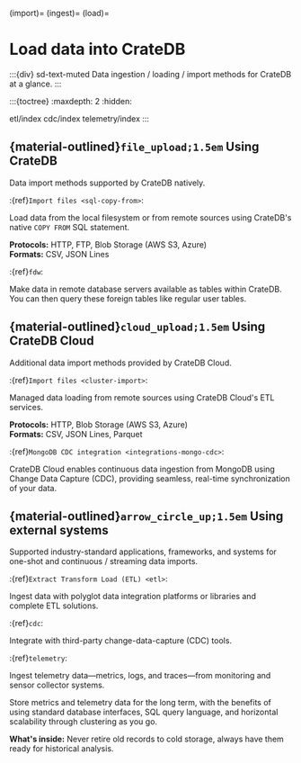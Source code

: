 (import)=
(ingest)=
(load)=
# Load data into CrateDB

:::{div} sd-text-muted
Data ingestion / loading / import methods for CrateDB at a glance.
:::

:::{toctree}
:maxdepth: 2
:hidden:

etl/index
cdc/index
telemetry/index
:::

## {material-outlined}`file_upload;1.5em` Using CrateDB

Data import methods supported by CrateDB natively.

:{ref}`Import files <sql-copy-from>`:

  Load data from the local filesystem or from remote sources using CrateDB's
  native `COPY FROM` SQL statement.

  **Protocols:** HTTP, FTP, Blob Storage (AWS S3, Azure)
  <br>
  **Formats:** CSV, JSON Lines

:{ref}`fdw`:

  Make data in remote database servers available as tables within CrateDB.
  You can then query these foreign tables like regular user tables.

## {material-outlined}`cloud_upload;1.5em` Using CrateDB Cloud

Additional data import methods provided by CrateDB Cloud.

:{ref}`Import files <cluster-import>`:

  Managed data loading from remote sources using CrateDB Cloud's ETL services.

  **Protocols:** HTTP, Blob Storage (AWS S3, Azure)
  <br>
  **Formats:** CSV, JSON Lines, Parquet

:{ref}`MongoDB CDC integration <integrations-mongo-cdc>`:

  CrateDB Cloud enables continuous data ingestion from MongoDB using Change Data Capture
  (CDC), providing seamless, real-time synchronization of your data.

## {material-outlined}`arrow_circle_up;1.5em` Using external systems

Supported industry-standard applications, frameworks, and systems
for one-shot and continuous / streaming data imports.

:{ref}`Extract Transform Load (ETL) <etl>`:

  Ingest data with polyglot data integration platforms or libraries
  and complete ETL solutions.

:{ref}`cdc`:

  Integrate with third-party change-data-capture (CDC) tools.

:{ref}`telemetry`:

  Ingest telemetry data—metrics, logs, and traces—from monitoring
  and sensor collector systems.

  Store metrics and telemetry data for the long term, with the benefits of
  using standard database interfaces, SQL query language, and horizontal
  scalability through clustering as you go.

  **What's inside:**
  Never retire old records to cold storage,
  always have them ready for historical analysis.
